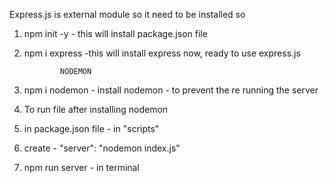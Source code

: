 Express.js is external module so it need to be installed so

1.  npm init -y - this will install package.json file
2.  npm i express -this will install express
    now, ready to use express.js

                NODEMON

3.  npm i nodemon - install nodemon - to prevent the re running the server
4.  To run file after installing nodemon
5.  in package.json file - in "scripts"
6.  create - "server": "nodemon index.js"
7. npm run server - in terminal
       